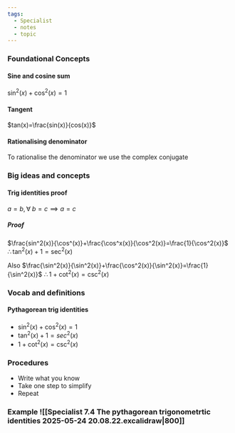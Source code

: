 ```yaml
---
tags:
  - Specialist
  - notes
  - topic
---
```

### Foundational Concepts
#### Sine and cosine sum
$\sin^2(x)+\cos^2(x)=1$
#### Tangent
$tan(x)=\frac{sin(x)}{cos(x)}$
#### Rationalising denominator
To rationalise the denominator we use the complex conjugate 

### Big ideas and concepts
#### Trig identities proof
$a=b, \forall\; b=c\implies a=c$ 
##### Proof
$\frac{sin^2(x)}{\cos^(x)}+\frac{\cos^x(x)}{\cos^2(x)}=\frac{1}{\cos^2(x)}$
$\therefore \tan^2(x)+1=\sec^2(x)$

Also 
$\frac{\sin^2(x)}{\sin^2(x)}+\frac{\cos^2(x)}{\sin^2(x)}=\frac{1}{\sin^2(x)}$
$\therefore 1+\cot^2(x)=\csc^2(x)$

### Vocab and definitions
#### Pythagorean trig identities 
- $\sin^2(x) + \cos^2(x) = 1$
- $\tan^2(x)+1=sec^2(x)$
- $1+\cot^2(x) = \csc^2(x)$ 
### Procedures
- Write what you know
- Take one step to simplify
- Repeat
### Example ![[Specialist 7.4 The pythagorean trigonometrtic identities 2025-05-24 20.08.22.excalidraw|800]]




